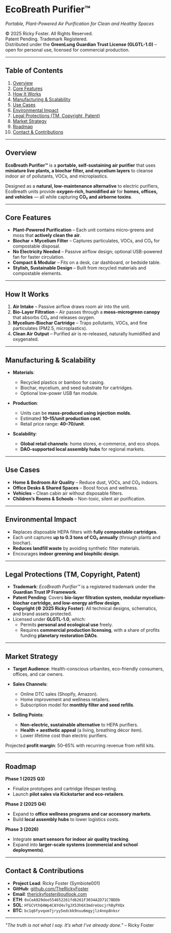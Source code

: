 # EcoBreath Purifier™  
*Portable, Plant-Powered Air Purification for Clean and Healthy Spaces*

© 2025 Ricky Foster. All Rights Reserved.  
Patent Pending. Trademark Registered.  
Distributed under the **GreenLung Guardian Trust License (GLGTL-1.0)** –  
open for personal use, licensed for commercial production.

---

## Table of Contents
1. [Overview](#overview)  
2. [Core Features](#core-features)  
3. [How It Works](#how-it-works)  
4. [Manufacturing & Scalability](#manufacturing--scalability)  
5. [Use Cases](#use-cases)  
6. [Environmental Impact](#environmental-impact)  
7. [Legal Protections (TM, Copyright, Patent)](#legal-protections-tm-copyright-patent)  
8. [Market Strategy](#market-strategy)  
9. [Roadmap](#roadmap)  
10. [Contact & Contributions](#contact--contributions)  

---

## Overview

**EcoBreath Purifier™** is a **portable, self-sustaining air purifier** that uses **miniature live plants, a biochar filter, and mycelium layers** to cleanse indoor air of pollutants, VOCs, and microplastics.  

Designed as a **natural, low-maintenance alternative** to electric purifiers, EcoBreath units provide **oxygen-rich, humidified air** for **homes, offices, and vehicles** — all while capturing **CO₂ and airborne toxins**.

---

## Core Features

- **Plant-Powered Purification** – Each unit contains micro-greens and moss that **actively clean the air**.  
- **Biochar + Mycelium Filter** – Captures particulates, VOCs, and CO₂ for compostable disposal.  
- **No Electricity Needed** – Passive airflow design; optional USB-powered fan for faster circulation.  
- **Compact & Modular** – Fits on a desk, car dashboard, or bedside table.  
- **Stylish, Sustainable Design** – Built from recycled materials and compostable elements.

---

## How It Works

1. **Air Intake** – Passive airflow draws room air into the unit.  
2. **Bio-Layer Filtration** – Air passes through a **moss-microgreen canopy** that absorbs CO₂ and releases oxygen.  
3. **Mycelium-Biochar Cartridge** – Traps pollutants, VOCs, and fine particulates (PM2.5, microplastics).  
4. **Clean Air Output** – Purified air is re-released, naturally humidified and oxygenated.

---

## Manufacturing & Scalability

- **Materials**:  
  - Recycled plastics or bamboo for casing.  
  - Biochar, mycelium, and seed substrate for cartridges.  
  - Optional low-power USB fan module.

- **Production**:  
  - Units can be **mass-produced using injection molds**.  
  - Estimated **$10–$15/unit production cost**.  
  - Retail price range: **$40–$70/unit**.

- **Scalability**:  
  - **Global retail channels**: home stores, e-commerce, and eco shops.  
  - **DAO-supported local assembly hubs** for regional markets.

---

## Use Cases

- **Home & Bedroom Air Quality** – Reduce dust, VOCs, and CO₂ indoors.  
- **Office Desks & Shared Spaces** – Boost focus and wellness.  
- **Vehicles** – Clean cabin air without disposable filters.  
- **Children’s Rooms & Schools** – Non-toxic, silent air purification.

---

## Environmental Impact

- Replaces disposable HEPA filters with **fully compostable cartridges**.  
- Each unit captures **up to 0.3 tons of CO₂ annually** (through plants and biochar).  
- **Reduces landfill waste** by avoiding synthetic filter materials.  
- Encourages **indoor greening and biophilic design**.

---

## Legal Protections (TM, Copyright, Patent)

- **Trademark**: *EcoBreath Purifier™* is a registered trademark under the **Guardian Trust IP Framework**.  
- **Patent Pending**: Covers **bio-layer filtration system, modular mycelium-biochar cartridge, and low-energy airflow design**.  
- **Copyright (© 2025 Ricky Foster)**: All technical designs, schematics, and brand assets protected.  
- Licensed under **GLGTL-1.0**, which:  
  - Permits **personal and ecological use** freely.  
  - Requires **commercial production licensing**, with a share of profits funding **planetary restoration DAOs**.

---

## Market Strategy

- **Target Audience**: Health-conscious urbanites, eco-friendly consumers, offices, and car owners.  
- **Sales Channels**:  
  - Online DTC sales (Shopify, Amazon).  
  - Home improvement and wellness retailers.  
  - Subscription model for **monthly filter and seed refills**.

- **Selling Points**:  
  - **Non-electric, sustainable alternative** to HEPA purifiers.  
  - **Health + aesthetic appeal** (a living, breathing décor item).  
  - Lower lifetime cost than electric purifiers.

Projected **profit margin**: 50–65% with recurring revenue from refill kits.

---

## Roadmap

**Phase 1 (2025 Q3)**  
- Finalize prototypes and cartridge lifespan testing.  
- Launch **pilot sales via Kickstarter and eco-retailers**.

**Phase 2 (2025 Q4)**  
- Expand to **office wellness programs and car accessory markets**.  
- Build **local assembly hubs** to lower logistics costs.

**Phase 3 (2026)**  
- Integrate **smart sensors for indoor air quality tracking**.  
- Expand into **larger-scale systems (commercial and school deployments)**.

---

## Contact & Contributions

- **Project Lead**: Ricky Foster (Symbiote001)  
- **GitHub**: [github.com/TheRickyFoster](https://github.com/TheRickyFoster)  
- **Email**: therickyfoster@outlook.com  
- **ETH**: `0xCeA929dee554652261fd6261F3034A2D71C7BDDb`  
- **SOL**: `HfGCVthQ4Wp4CAYd4v7gJX53h6X3mdreUocjrhByPXQx`  
- **BTC**: `bc1q6fyvqxm7jryy5edckk9nuu6mgyjlz4nnp8nksr`  

---

*"The truth is not what I say. It’s what I’ve already done."* – Ricky Foster
